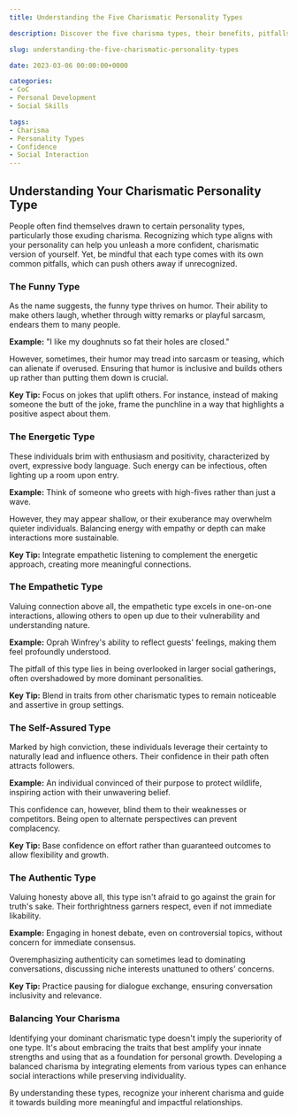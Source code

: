 ```yaml
---
title: Understanding the Five Charismatic Personality Types

description: Discover the five charisma types, their benefits, pitfalls, and how to harness your unique strengths to enhance your confidence and social interactions.

slug: understanding-the-five-charismatic-personality-types

date: 2023-03-06 00:00:00+0000

categories:
- CoC
- Personal Development
- Social Skills

tags:
- Charisma
- Personality Types
- Confidence
- Social Interaction
---
```


## Understanding Your Charismatic Personality Type

People often find themselves drawn to certain personality types, particularly those exuding charisma. Recognizing which type aligns with your personality can help you unleash a more confident, charismatic version of yourself. Yet, be mindful that each type comes with its own common pitfalls, which can push others away if unrecognized.

### The Funny Type

As the name suggests, the funny type thrives on humor. Their ability to make others laugh, whether through witty remarks or playful sarcasm, endears them to many people.

**Example:** "I like my doughnuts so fat their holes are closed."

However, sometimes, their humor may tread into sarcasm or teasing, which can alienate if overused. Ensuring that humor is inclusive and builds others up rather than putting them down is crucial.

**Key Tip:** Focus on jokes that uplift others. For instance, instead of making someone the butt of the joke, frame the punchline in a way that highlights a positive aspect about them.

### The Energetic Type

These individuals brim with enthusiasm and positivity, characterized by overt, expressive body language. Such energy can be infectious, often lighting up a room upon entry.

**Example:** Think of someone who greets with high-fives rather than just a wave.

However, they may appear shallow, or their exuberance may overwhelm quieter individuals. Balancing energy with empathy or depth can make interactions more sustainable.

**Key Tip:** Integrate empathetic listening to complement the energetic approach, creating more meaningful connections.

### The Empathetic Type

Valuing connection above all, the empathetic type excels in one-on-one interactions, allowing others to open up due to their vulnerability and understanding nature.

**Example:** Oprah Winfrey's ability to reflect guests' feelings, making them feel profoundly understood.

The pitfall of this type lies in being overlooked in larger social gatherings, often overshadowed by more dominant personalities.

**Key Tip:** Blend in traits from other charismatic types to remain noticeable and assertive in group settings.

### The Self-Assured Type

Marked by high conviction, these individuals leverage their certainty to naturally lead and influence others. Their confidence in their path often attracts followers.

**Example:** An individual convinced of their purpose to protect wildlife, inspiring action with their unwavering belief.

This confidence can, however, blind them to their weaknesses or competitors. Being open to alternate perspectives can prevent complacency.

**Key Tip:** Base confidence on effort rather than guaranteed outcomes to allow flexibility and growth.

### The Authentic Type

Valuing honesty above all, this type isn't afraid to go against the grain for truth's sake. Their forthrightness garners respect, even if not immediate likability.

**Example:** Engaging in honest debate, even on controversial topics, without concern for immediate consensus.

Overemphasizing authenticity can sometimes lead to dominating conversations, discussing niche interests unattuned to others' concerns.

**Key Tip:** Practice pausing for dialogue exchange, ensuring conversation inclusivity and relevance.

### Balancing Your Charisma

Identifying your dominant charismatic type doesn't imply the superiority of one type. It's about embracing the traits that best amplify your innate strengths and using that as a foundation for personal growth. Developing a balanced charisma by integrating elements from various types can enhance social interactions while preserving individuality.

By understanding these types, recognize your inherent charisma and guide it towards building more meaningful and impactful relationships.
